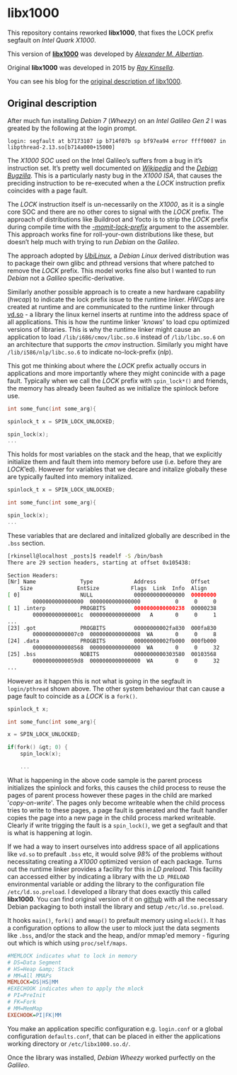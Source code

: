 # libx1000

This repository contains reworked **libx1000**, that fixes the LOCK prefix segfault on *Intel Quark X1000*.

This version of **[libx1000](https://github.com/assa77/libx1000)** was developed by *[Alexander M. Albertian](mailto:assa@4ip.ru)*.

Original **libx1000** was developed in 2015 by *[Ray Kinsella](mailto:ray.kinsella@intel.com)*.

You can see his blog for the [original description of libx1000](http://mdr78.github.io/x1000/2016/10/21/fixing-lock-prefix-on-x1000.html).

## Original description

After much fun installing *Debian 7* (*Wheezy*) on an *Intel Galileo Gen 2* I was greated by the following at the login prompt.
```
login: segfault at b7173107 ip b714f07b sp bf97ea94 error ffff0007 in libpthread-2.13.so[b714a000+15000]
```
The *X1000 SOC* used on the Intel Galileo’s suffers from a bug in it’s instruction set. It’s pretty well documented on *[Wikipedia](https://en.wikipedia.org/wiki/Intel_Quark#Segfault_bug")* and the *[Debian Bugzilla](https://bugs.debian.org/cgi-bin/bugreport.cgi?bug=738575")*. This is a particularly nasty bug in the *X1000 ISA*, that causes the preciding instruction to be re-executed when a the *LOCK* instruction prefix coincides with a page fault.

The *LOCK* instruction itself is un-necessarily on the *X1000*, as it is a single core SOC and there are no other cores to signal with the *LOCK* prefix. The approach of distributions like Buildroot and Yocto is to strip the *LOCK* prefix during compile time with the *[-momit-lock-prefix](https://sourceware.org/ml/binutils/2014-08/msg00043.html)* argument to the assembler. This approach works fine for roll-your-own distributions like these, but doesn’t help much with trying to run *Debian* on the *Galileo*.

The approach adopted by *[UbiLinux](https://solutionsdirectory.intel.com/solutions-directory/ubilinux-debian-linux-intel%C2%AE-edison-and-intel%C2%AE-galileo-platforms)*, a *Debian Linux* derived distribution was to package their own glibc and pthread versions that where patched to remove the *LOCK* prefix. This model works fine also but I wanted to run *Debian* not a *Galileo* specific-derivative.

Similarly another possible approach is to create a new hardware capability (*hwcap*) to indicate the lock prefix issue to the runtime linker. *HWCaps* are created at runtime and are communicated to the runtime linker through [vd.so](http://man7.org/linux/man-pages/man7/vdso.7.html) - a library the linux kernel inserts at runtime into the address space of all applications. This is how the runtime linker '*knows*' to load cpu optimized versions of libraries. This is why the runtime linker might cause an application to load `/lib/i686/cmov/libc.so.6` instead of `/lib/libc.so.6` on an architecture that supports the *cmov* instruction. Similarly you might have `/lib/i586/nlp/libc.so.6` to indicate no-lock-prefix (*nlp*).

This got me thinking about where the *LOCK* prefix actually occurs in applications and more importantly where they might conincide with a page fault. Typically when we call the *LOCK* prefix with `spin_lock*()` and friends, the memory has already been faulted as we initialize the spinlock before use.
```C
int some_func(int some_arg){

spinlock_t x = SPIN_LOCK_UNLOCKED;

spin_lock(x);
...
```
This holds for most variables on the stack and the heap, that we explicitly initialize them and fault them into memory before use (i.e. before they are *LOCK*’ed). However for variables that we decare and initalize globally these are typically faulted into memory initalized.
```C
spinlock_t x = SPIN_LOCK_UNLOCKED;

int some_func(int some_arg){

spin_lock(x);
...
```
These variables that are declared and initalized globally are described in the `.bss` section.
```bash
[rkinsell@localhost _posts]$ readelf -S /bin/bash
There are 29 section headers, starting at offset 0x105438:

Section Headers:
[Nr] Name              Type             Address           Offset
  	Size              EntSize          Flags  Link  Info  Align
[ 0]                   NULL             0000000000000000  00000000
   		0000000000000000  0000000000000000           0     0     0
[ 1] .interp           PROGBITS         0000000000000238  00000238
   		000000000000001c  0000000000000000   A       0     0     1
...
[23] .got              PROGBITS         00000000002fa830  000fa830
   		00000000000007c0  0000000000000008  WA       0     0     8
[24] .data             PROGBITS         00000000002fb000  000fb000
   		0000000000008568  0000000000000000  WA       0     0     32
[25] .bss              NOBITS           0000000000303580  00103568
   		00000000000059d8  0000000000000000  WA       0     0     32
...
```
However as it happen this is not what is going in the segfault in `login/pthread` shown above. The other system behaviour that can cause a page fault to coincide as a *LOCK* is a `fork()`.
```C
spinlock_t x;

int some_func(int some_arg){

x = SPIN_LOCK_UNLOCKED;

if(fork() &gt; 0) {
	spin_lock(x);

    ...
```
What is happening in the above code sample is the parent process initializes the spinlock and forks, this causes the child process to reuse the pages of parent process however these pages in the child are marked '*copy-on-write*'. The pages only become writeable when the child process tries to write to these pages, a page fault is generated and the fault handler copies the page into a new page in the child process marked writeable. Clearly if write trigging the fault is a `spin_lock()`, we get a segfault and that is what is happening at login.

If we had a way to insert ourselves into address space of all applications like `vd.so` to prefault `.bss` etc, it would solve *98%* of the problems without necessitating creating a *X1000* optimized version of each package. Turns out the runtime linker provides a facility for this in *LD preload*. This facility can accessed either by indicating a library with the `LD_PRELOAD` environmental variable or adding the library to the configuration file `/etc/ld.so.preload`. I developed a library that does exactly this called **libx1000**. You can find original version of it on [github](https://github.com/mdr78/libx1000) with all the necessary Debian packaging to both install the library and setup `/etc/ld.so.preload`.

It hooks `main()`, `fork()` and `mmap()` to prefault memory using `mlock()`. It has a configuration options to allow the user to mlock just the data segments like `.bss`, and/or the stack and the heap, and/or mmap'ed memory - figuring out which is which using `proc/self/maps`.
```ini
#MEMLOCK indicates what to lock in memory
# DS=Data Segment
# HS=Heap &amp; Stack
# MM=All MMAPs
MEMLOCK=DS|HS|MM
#EXECHOOK indicates when to apply the mlock
# PI=PreInit
# FK=Fork
# MM=MemMap
EXECHOOK=PI|FK|MM
```

You make an application specific configuration e.g. `login.conf` or a global configuration `defaults.conf`, that can be placed in either the applications working directory or `/etc/libx1000.so.d/`.

Once the library was installed, *Debian Wheezy* worked purfectly on the *Galileo*.
